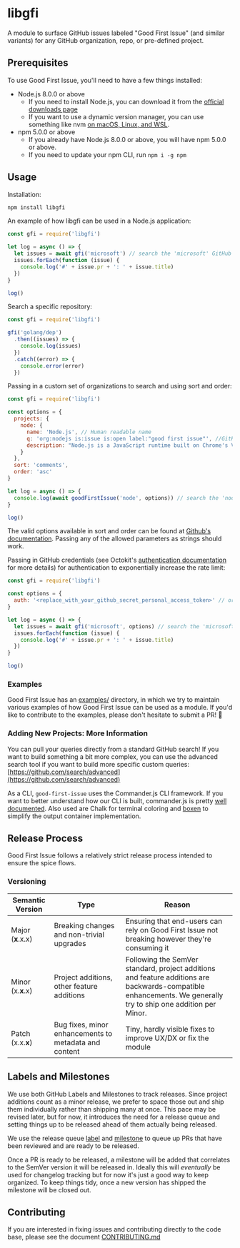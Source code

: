# libgfi

A module to surface GitHub issues labeled "Good First Issue" (and similar variants) for any GitHub organization, repo, or pre-defined project.

## Prerequisites

To use Good First Issue, you'll need to have a few things installed:

- Node.js 8.0.0 or above
  - If you need to install Node.js, you can download it from the [official downloads page](https://nodejs.org/en/download/)
  - If you want to use a dynamic version manager, you can use something like nvm [on macOS, Linux, and WSL](https://gist.github.com/d2s/372b5943bce17b964a79).
- npm 5.0.0 or above
  - If you already have Node.js 8.0.0 or above, you will have npm 5.0.0 or above.
  - If you need to update your npm CLI, run `npm i -g npm`

## Usage

Installation:

```bash
npm install libgfi
```

An example of how libgfi can be used in a Node.js application:

```js
const gfi = require('libgfi')

let log = async () => {
  let issues = await gfi('microsoft') // search the 'microsoft' GitHub organization
  issues.forEach(function (issue) {
    console.log('#' + issue.pr + ': ' + issue.title)
  })
}

log()
```

Search a specific repository:

```js
const gfi = require('libgfi')

gfi('golang/dep')
  .then((issues) => {
    console.log(issues)
  })
  .catch((error) => {
    console.error(error)
  })
```
Passing in a custom set of organizations to search and using sort and order:

```js
const gfi = require('libgfi')

const options = {
  projects: {
    node: {
      name: 'Node.js', // Human readable name
      q: 'org:nodejs is:issue is:open label:"good first issue"', //GitHub search query
      description: "Node.js is a JavaScript runtime built on Chrome's V8 JavaScript engine." // Human readable description
    }
  },
  sort: 'comments',
  order: 'asc'
}

let log = async () => {
  console.log(await goodFirstIssue('node', options)) // search the 'node' property
}

log()
```
The valid options available in sort and order can be found at [Github's documentation](https://developer.github.com/v3/search/#search-issues-and-pull-requests). Passing any of the allowed parameters as strings should work. 

Passing in GitHub credentials (see Octokit's [authentication documentation](https://octokit.github.io/rest.js/#authentication) for more details) for authentication to exponentially increase the rate limit:

```js
const gfi = require('libgfi')

const options = {
  auth: '<replace_with_your_github_secret_personal_access_token>' // or username/password + 2fa, or app installation access token
}

let log = async () => {
  let issues = await gfi('microsoft', options) // search the 'microsoft' GitHub organization
  issues.forEach(function (issue) {
    console.log('#' + issue.pr + ': ' + issue.title)
  })
}

log()
```

### Examples

Good First Issue has an [examples/](./examples) directory, in which we try to maintain various examples of how Good First Issue can be used as a module. If you'd like to contribute to the examples, please don't hesitate to submit a PR! 🤗

### Adding New Projects: More Information

You can pull your queries directly from a standard GitHub search! If you want to build something a bit more complex, you can use the advanced search tool if you want to build more specific custom queries: [https://github.com/search/advanced](https://github.com/search/advanced)

As a CLI, `good-first-issue` uses the Commander.js CLI framework. If you want to better understand how our CLI is built, commander.js is pretty [well documented](https://github.com/tj/commander.js/). Also used are Chalk for terminal coloring and [boxen](https://github.com/sindresorhus/boxen) to simplify the output container implementation.

## Release Process

Good First Issue follows a relatively strict release process intended to ensure the spice flows.

### Versioning

| Semantic Version | Type | Reason |
|-------------------|-------------------------------------------------------|--------------------------------------------------------------------------------------------------------------|
| Major (**x**.x.x) | Breaking changes and non-trivial upgrades | Ensuring that end-users can rely on Good First Issue not breaking however they're consuming it |
| Minor (x.**x**.x) | Project additions, other feature additions | Following the SemVer standard, project additions and feature additions are backwards-compatible enhancements. We generally try to ship one addition per Minor. |
| Patch (x.x.**x**) | Bug fixes, minor enhancements to metadata and content | Tiny, hardly visible fixes to improve UX/DX or fix the module |

## Labels and Milestones

We use both GitHub Labels and Milestones to track releases. Since project additions count as a minor release, we prefer to space those out and ship them individually rather than shipping many at once. This pace may be revised later, but for now, it introduces the need for a release queue and setting things up to be released ahead of them actually being released.

We use the release queue [label](https://github.com/bnb/good-first-issue/pulls?q=is%3Apr+is%3Aopen+sort%3Aupdated-desc) and [milestone](https://github.com/bnb/good-first-issue/milestone/16) to queue up PRs that have been reviewed and are ready to be released.

Once a PR is ready to be released, a milestone will be added that correlates to the SemVer version it will be released in. Ideally this will _eventually_ be used for changelog tracking but for now it's just a good way to keep organized. To keep things tidy, once a new version has shipped the milestone will be closed out.

## Contributing

If you are interested in fixing issues and contributing directly to the code base, please see the document [CONTRIBUTING.md](./CONTRIBUTING.md)
